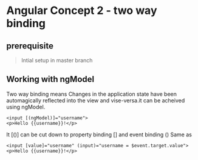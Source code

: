 # Angular Concept 2 - two way binding
## prerequisite
>Intial setup in master branch

## Working with ngModel
Two way binding means Changes in the application state have been automagically reflected into the view and vise-versa.it can be acheived using ngModel.

```
<input [(ngModel)]="username">
<p>Hello {{username}}!</p>
```
It [()] can be cut down  to property binding [] and event binding ()
Same as

```
<input [value]="username" (input)="username = $event.target.value">
<p>Hello {{username}}!</p>
```

